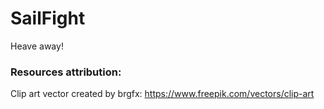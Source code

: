# SailFight
Heave away!

### Resources attribution:
Clip art vector created by brgfx:
https://www.freepik.com/vectors/clip-art
